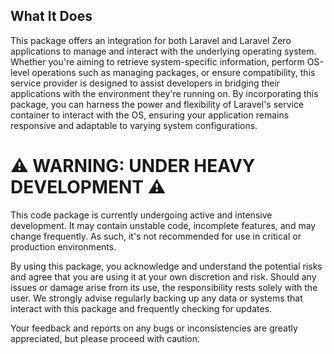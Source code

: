 ## What It Does
This package offers an integration for both Laravel and Laravel Zero applications to manage and interact with the underlying operating system. Whether you're aiming to retrieve system-specific information, perform OS-level operations such as managing packages, or ensure compatibility, this service provider is designed to assist developers in bridging their applications with the environment they're running on. By incorporating this package, you can harness the power and flexibility of Laravel's service container to interact with the OS, ensuring your application remains responsive and adaptable to varying system configurations.

# ⚠️ WARNING: UNDER HEAVY DEVELOPMENT ⚠️

This code package is currently undergoing active and intensive development. It may contain unstable code, incomplete features, and may change frequently. As such, it's not recommended for use in critical or production environments.

By using this package, you acknowledge and understand the potential risks and agree that you are using it at your own discretion and risk. Should any issues or damage arise from its use, the responsibility rests solely with the user. We strongly advise regularly backing up any data or systems that interact with this package and frequently checking for updates.

Your feedback and reports on any bugs or inconsistencies are greatly appreciated, but please proceed with caution.
